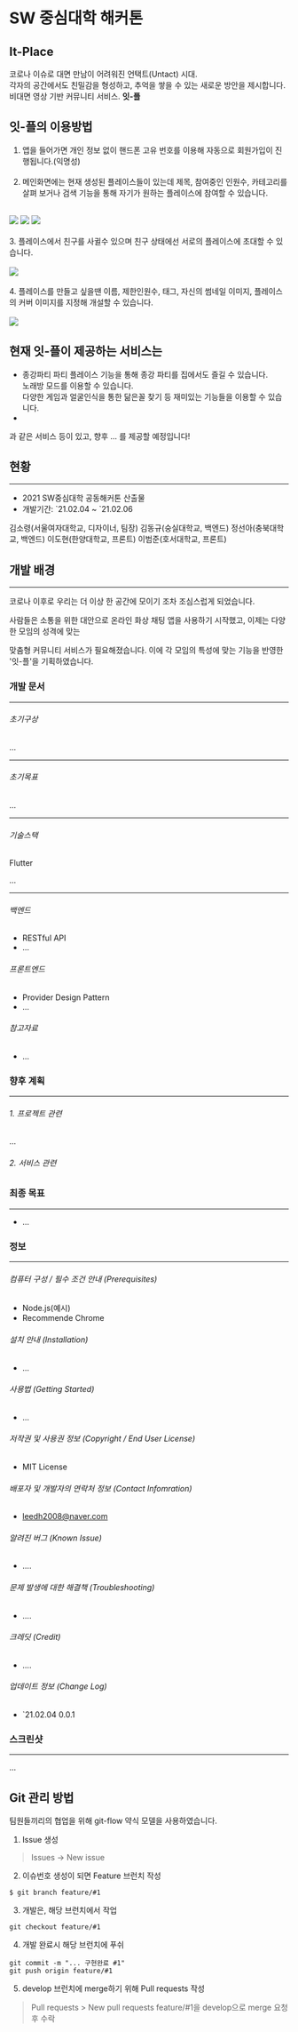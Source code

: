 # SW 중심대학 해커톤
## It-Place
코로나 이슈로 대면 만남이 어려워진 언택트(Untact) 시대.<br>
각자의 공간에서도 친밀감을 형성하고, 추억을 쌓을 수 있는 새로운 방안을 제시합니다.<br>
비대면 영상 기반 커뮤니티 서비스. <strong>잇-플</strong><br>

## 잇-플의 이용방법
1. 앱을 들어가면 개인 정보 없이 핸드폰 고유 번호를 이용해 자동으로 회원가입이 진행됩니다.(익명성)<br><br>
2. 메인화면에는 현재 생성된 플레이스들이 있는데 제목, 참여중인 인원수, 카테고리를 살펴 보거나 검색 기능을 통해 자기가 원하는 플레이스에 참여할 수 있습니다.<br><br>
<img src="https://user-images.githubusercontent.com/69130921/107082270-4a103c00-6837-11eb-93d0-16e004cc830b.PNG">
<img src="https://user-images.githubusercontent.com/69130921/107082545-ad9a6980-6837-11eb-82d0-984d6837b168.PNG">
<img src="https://user-images.githubusercontent.com/69130921/107082885-2e596580-6838-11eb-9571-c8f91670351a.PNG"><br><br>
3. 플레이스에서 친구를 사귈수 있으며 친구 상태에선 서로의 플레이스에 초대할 수 있습니다.<br><br>
<img src="https://user-images.githubusercontent.com/69130921/107082961-44ffbc80-6838-11eb-9ea5-0eae9d4319fa.PNG"><br><br>
4. 플레이스를 만들고 싶을땐 이름, 제한인원수, 태그, 자신의 썸네일 이미지, 플레이스의 커버 이미지를 지정해 개설할 수 있습니다.<br><br>
<img src="https://user-images.githubusercontent.com/69130921/107083209-a6279000-6838-11eb-9e5c-00c48429b2e3.PNG"><br<br>
 
## 현재 잇-플이 제공하는 서비스는
- 종강파티
  파티 플레이스 기능을 통해 종강 파티를 집에서도 즐길 수 있습니다.<br>
  노래방 모드를 이용할 수 있습니다.<br>
  다양한 게임과 얼굴인식을 통한 닮은꼴 찾기 등 재미있는 기능들을 이용할 수 있습니다.<br>
-
과 같은 서비스 등이 있고, 향후 ... 를 제공할 예정입니다!

## 현황
---
- 2021 SW중심대학 공동해커톤 산출물
- 개발기간: \`21.02.04 ~ \`21.02.06

김소령(서울여자대학교, 디자이너, 팀장)
김동규(숭실대학교, 백엔드)
정선아(충북대학교, 백엔드)
이도현(한양대학교, 프론트)
이범준(호서대학교, 프론트)

## 개발 배경
---
코로나 이후로 우리는 더 이상 한 공간에 모이기 조차 조심스럽게 되었습니다.

사람들은 소통을 위한 대안으로 온라인 화상 채팅 앱을 사용하기 시작했고, 이제는 다양한 모임의 성격에 맞는

맞춤형 커뮤니티 서비스가 필요해졌습니다. 이에 각 모임의 특성에 맞는 기능을 반영한 '잇-플'을 기획하였습니다.

### 개발 문서
---
###### 초기구상
...

---

###### 초기목표
...

---

###### 기술스택
Flutter

...

---

###### 백엔드
- RESTful API
- ...

###### 프론트엔드
- Provider Design Pattern
- ...

###### 참고자료
- ...


### 향후 계획
---
###### 1. 프로젝트 관련
...

###### 2. 서비스 관련

### 최종 목표
---
- ...

### 정보
---
###### 컴퓨터 구성 / 필수 조건 안내 (Prerequisites)
- Node.js(예시)
- Recommende Chrome

###### 설치 안내 (Installation)
- ...
###### 사용법 (Getting Started)
- ...
###### 저작권 및 사용권 정보 (Copyright / End User License)
- MIT License

###### 배포자 및 개발자의 연락처 정보 (Contact Infomration)
- leedh2008@naver.com
###### 알려진 버그 (Known Issue)
- ....
###### 문제 발생에 대한 해결책 (Troubleshooting)
- ....
###### 크레딧 (Credit)
- ....
###### 업데이트 정보 (Change Log)
- `21.02.04 0.0.1

### 스크린샷
---
...

## Git 관리 방법

팀원들끼리의 협업을 위해 git-flow 약식 모델을 사용하였습니다.

1. Issue 생성
> Issues -> New issue

2. 이슈번호 생성이 되면 Feature 브런치 작성
```
$ git branch feature/#1
```

3. 개발은, 해당 브런치에서 작업
```
git checkout feature/#1
```

4. 개발 완료시 해당 브런치에 푸쉬
```
git commit -m "... 구현완료 #1"
git push origin feature/#1
```

5. develop 브런치에 merge하기 위해 Pull requests 작성 

> Pull requests > New pull requests 
feature/#1을 develop으로 merge 요청 후 수락

